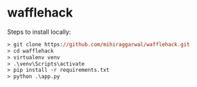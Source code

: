 # wafflehack

Steps to install locally:

```ps
> git clone https://github.com/mihiraggarwal/wafflehack.git
> cd wafflehack
> virtualenv venv
> .\venv\Scripts\activate
> pip install -r requirements.txt
> python .\app.py
```
